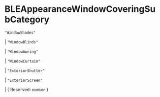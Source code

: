 # **BLEAppearanceWindowCoveringSubCategory**
`"WindowShades"`

|  `"WindowBlinds"`

|  `"WindowAwning"`

|  `"WindowCurtain"`

|  `"ExteriorShutter"`

|  `"ExteriorScreen"`

|  {
  Reserved: `number`
}